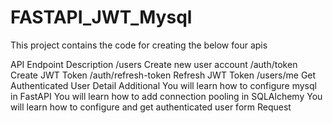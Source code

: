 # FASTAPI_JWT_Mysql

This project contains the code for creating the below four apis

API Endpoint	Description
/users	Create new user account
/auth/token	Create JWT Token
/auth/refresh-token	Refresh JWT Token
/users/me	Get Authenticated User Detail
Additional
You will learn how to configure mysql in FastAPI
You will learn how to add connection pooling in SQLAlchemy
You will learn how to configure and get authenticated user form Request
